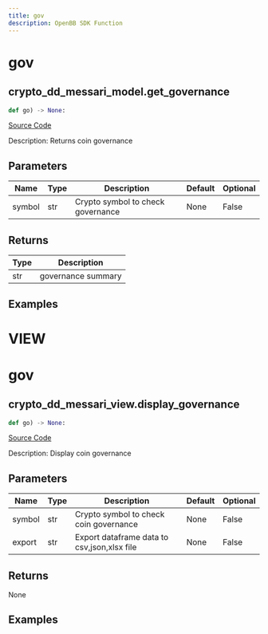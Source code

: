 ```yaml
---
title: gov
description: OpenBB SDK Function
---
```

# gov

## crypto_dd_messari_model.get_governance

```python
def go) -> None:
```
[Source Code](https://github.com/OpenBB-finance/OpenBBTerminal/tree/main/openbb_terminal/decorators.py#L560)

Description: Returns coin governance

## Parameters

| Name | Type | Description | Default | Optional |
| ---- | ---- | ----------- | ------- | -------- |
| symbol | str | Crypto symbol to check governance | None | False |

## Returns

| Type | Description |
| ---- | ----------- |
| str | governance summary |

## Examples




# VIEW

# gov

## crypto_dd_messari_view.display_governance

```python
def go) -> None:
```
[Source Code](https://github.com/OpenBB-finance/OpenBBTerminal/tree/main/openbb_terminal/decorators.py#L589)

Description: Display coin governance

## Parameters

| Name | Type | Description | Default | Optional |
| ---- | ---- | ----------- | ------- | -------- |
| symbol | str | Crypto symbol to check coin governance | None | False |
| export | str | Export dataframe data to csv,json,xlsx file | None | False |

## Returns

None

## Examples

